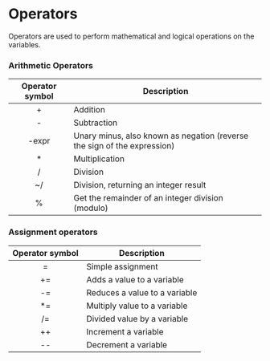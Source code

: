 # Operators

Operators are used to perform mathematical and logical operations on the variables. 

### Arithmetic Operators

| Operator symbol| Description  |
| :-------------:  | -----------|
| +                | Addition     | 
| -                | Subtraction  |   
| -expr            | Unary minus, also known as negation (reverse the sign of the expression)     |   
| *                | Multiplication     | 
| /                | Division     |   
| ~/               | Division, returning an integer result     | 
| %                | Get the remainder of an integer division (modulo)     |   

### Assignment  operators

| Operator symbol| Description  |
| :-------------:  | -----------|
| =                | Simple assignment     | 
| +=                | Adds a value to a variable  |   
| -=                | Reduces a value to a variable| 
| *=                | Multiply value to a variable |  
| /=                | Divided value by a variable  |  
| ++                | Increment a variable  |  
| --                | Decrement a variable  |  